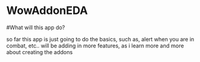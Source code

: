 # WowAddonEDA

#What will this app do?

so far this app is just going to do the basics, such as, alert when you are in combat, etc..
will be adding in more features, as i learn more and more about creating the addons
